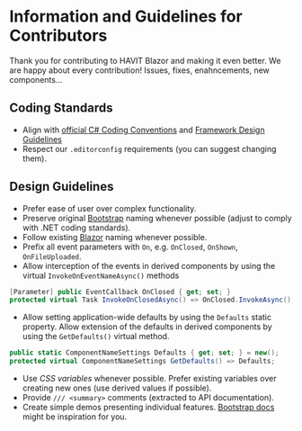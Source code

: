 ﻿# Information and Guidelines for Contributors
Thank you for contributing to HAVIT Blazor and making it even better. We are happy about every contribution! Issues, fixes, enahncements, new components...

## Coding Standards
* Align with [official C# Coding Conventions](https://docs.microsoft.com/en-us/dotnet/csharp/fundamentals/coding-style/coding-conventions)
	and [Framework Design Guidelines](https://docs.microsoft.com/en-us/dotnet/standard/design-guidelines/)
* Respect our `.editorconfig` requirements (you can suggest changing them).

## Design Guidelines
* Prefer ease of user over complex functionality.
* Preserve original [Bootstrap](https://getbootstrap.com/) naming whenever possible (adjust to comply with .NET coding standards).
* Follow existing [Blazor](https://github.com/dotnet/aspnetcore/tree/main/src/Components) naming whenever possible.
* Prefix all event parameters with `On`, e.g. `OnClosed`, `OnShown`, `OnFileUploaded`.
* Allow interception of the events in derived components by using the virtual `InvokeOnEventNameAsync()` methods
```csharp
[Parameter] public EventCallback OnClosed { get; set; }
protected virtual Task InvokeOnClosedAsync() => OnClosed.InvokeAsync();
```
* Allow setting application-wide defaults by using the `Defaults` static property. Allow extension of the defaults in derived components by using the `GetDefaults()` virtual method.
```csharp
public static ComponentNameSettings Defaults { get; set; } = new();
protected virtual ComponentNameSettings GetDefaults() => Defaults;
```
* Use *CSS variables* whenever possible. Prefer existing variables over creating new ones (use derived values if possible).
* Provide `/// <summary>` comments (extracted to API documentation).
* Create simple demos presenting individual features. [Bootstrap docs](https://getbootstrap.com/docs/5.1/getting-started/introduction/) might be inspiration for you.